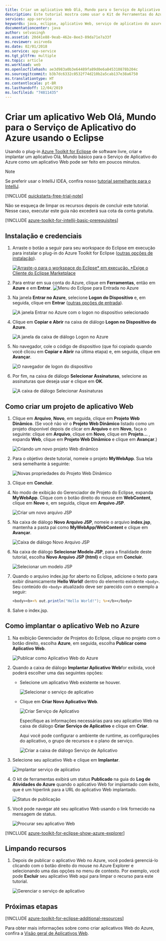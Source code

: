 ```yaml
---
title: Criar um aplicativo Web Olá, Mundo para o Serviço de Aplicativo do Azure usando o Eclipse
description: Este tutorial mostra como usar o Kit de Ferramentas do Azure para Eclipse para criar um aplicativo Web Hello World para o Azure.
services: app-service
keywords: java, eclipse, aplicativo Web, serviço de aplicativo do azure, olá, mundo, início rápido
documentationcenter: java
author: selvasingh
ms.assetid: 20d41e88-9eab-462e-8ee3-89da71e7a33f
ms.reviewer: asirveda
ms.date: 02/01/2018
ms.service: app-service
ms.tgt_pltfrm: multiple
ms.topic: article
ms.workload: web
ms.openlocfilehash: ae3d983a0b3e64489fa89d0e6a845310878b204c
ms.sourcegitcommit: b3b7dc6332c0532f74d210b2a5cab137e38a6750
ms.translationtype: HT
ms.contentlocale: pt-BR
ms.lasthandoff: 12/04/2019
ms.locfileid: "74811435"
---
```

# <a name="create-a-hello-world-web-app-for-azure-app-service-using-eclipse"></a>Criar um aplicativo Web Olá, Mundo para o Serviço de Aplicativo do Azure usando o Eclipse

Usando o plug-in [Azure Toolkit for Eclipse](https://marketplace.eclipse.org/content/azure-toolkit-eclipse) de software livre, criar e implantar um aplicativo Olá, Mundo básico para o Serviço de Aplicativo do Azure como um aplicativo Web pode ser feito em poucos minutos.

> [!NOTE]
>
> Se preferir usar o IntelliJ IDEA, confira nosso [tutorial semelhante para o IntelliJ][intellij-hello-world].
>
>[!INCLUDE [quickstarts-free-trial-note](../includes/quickstarts-free-trial-note.md)]
>
> Não se esqueça de limpar os recursos depois de concluir este tutorial. Nesse caso, executar este guia não excederá sua cota da conta gratuita.
>

[!INCLUDE [azure-toolkit-for-intellij-basic-prerequisites](../includes/azure-toolkit-for-eclipse-basic-prerequisites.md)]

## <a name="installation-and-sign-in"></a>Instalação e credenciais

1. Arraste o botão a seguir para seu workspace do Eclipse em execução para instalar o plug-in do Azure Toolkit for Eclipse ([outras opções de instalação](azure-toolkit-for-eclipse-installation.md)).

    [![Arraste-o para o workspace do Eclipse* em execução. *Exige o Cliente do Eclipse Marketplace](https://marketplace.eclipse.org/sites/all/themes/solstice/public/images/marketplace/btn-install.png)](http://marketplace.eclipse.org/marketplace-client-intro?mpc_install=1919278 "Arraste-o para o workspace do Eclipse* em execução. *Exige o Cliente do Eclipse Marketplace")

1. Para entrar em sua conta do Azure, clique em **Ferramentas**, então em **Azure** e em **Entrar**.
   ![Menu do Eclipse para Entrada no Azure][I01]

1. Na janela **Entrar no Azure**, selecione **Logon do Dispositivo** e, em seguida, clique em **Entrar** ([outras opções de entrada](azure-toolkit-for-eclipse-sign-in-instructions.md)).

   ![A janela Entrar no Azure com o logon no dispositivo selecionado][I02]

1. Clique em **Copiar e Abrir** na caixa de diálogo **Logon no Dispositivo do Azure**.

   ![A janela da caixa de diálogo Logon no Azure][I03]

1. No navegador, cole o código de dispositivo (que foi copiado quando você clicou em **Copiar e Abrir** na última etapa) e, em seguida, clique em **Avançar**.

   ![O navegador de logon do dispositivo][I04]

1. Por fim, na caixa de diálogo **Selecionar Assinaturas**, selecione as assinaturas que deseja usar e clique em **OK**.

   ![A caixa de diálogo Selecionar Assinaturas][I05]

## <a name="creating-web-app-project"></a>Como criar um projeto de aplicativo Web

1. Clique em **Arquivo**, **Novo**, em seguida, clique em **Projeto Web Dinâmico**. (Se você não vir o **Projeto Web Dinâmico** listado como um projeto disponível depois de clicar em **Arquivo** e em **Novo**, faça o seguinte: clique em **Arquivo**, clique em **Novo**, clique em **Projeto...** , expanda **Web**, clique em **Projeto Web Dinâmico** e clique em **Avançar**.)

   ![Criando um novo projeto Web dinâmico][file-new-dynamic-web-project]

2. Para o objetivo deste tutorial, nomeie o projeto **MyWebApp**. Sua tela será semelhante à seguinte:
   
   ![Novas propriedades do Projeto Web Dinâmico][dynamic-web-project-properties]

3. Clique em **Concluir**.

4. No modo de exibição do Gerenciador de Projeto do Eclipse, expanda **MyWebApp**. Clique com o botão direito do mouse em **WebContent**, clique em **Novo** e, em seguida, clique em **Arquivo JSP**.

   ![Criar um novo arquivo JSP][create-new-jsp-file]

5. Na caixa de diálogo **Novo Arquivo JSP**, nomeie o arquivo **index.jsp**, mantenha a pasta pai como **MyWebApp/WebContent** e clique em **Avançar**.

   ![Caixa de diálogo Novo Arquivo JSP][new-jsp-file-dialog]

6. Na caixa de diálogo **Selecionar Modelo JSP**, para a finalidade deste tutorial, escolha **Novo Arquivo JSP (html)** e clique em **Concluir**.

   ![Selecionar um modelo JSP][select-jsp-template]

7. Quando o arquivo index.jsp for aberto no Eclipse, adicione o texto para exibir dinamicamente **Hello World!** dentro do elemento existente `<body>`. Seu conteúdo do `<body>` atualizado deve ser parecido com o exemplo a seguir:
   
   ```jsp
   <body><b><% out.println("Hello World!"); %></b></body>
   ```

8. Salve o index.jsp.

## <a name="deploying-web-app-to-azure"></a>Como implantar o aplicativo Web no Azure

1. Na exibição Gerenciador de Projetos do Eclipse, clique no projeto com o botão direito, escolha **Azure**, em seguida, escolha **Publicar como Aplicativo Web**.
   
   ![Publicar como Aplicativo Web do Azure][publish-as-azure-web-app]

1. Quando a caixa de diálogo **Implantar Aplicativo Web**for exibida, você poderá escolher uma das seguintes opções:

   * Selecione um aplicativo Web existente se houver.

      ![Selecionar o serviço de aplicativo][select-app-service]

   * Clique em **Criar Novo Aplicativo Web**.

      ![Criar Serviço de Aplicativo][create-app-service]

      Especifique as informações necessárias para seu aplicativo Web na caixa de diálogo **Criar Serviço de Aplicativo** e clique em **Criar**.

      Aqui você pode configurar o ambiente de runtime, as configurações do aplicativo, o grupo de recursos e o plano de serviço.

      ![Criar a caixa de diálogo Serviço de Aplicativo][create-app-service-dialog]

1. Selecione seu aplicativo Web e clique em **Implantar**.

   ![Implantar serviço de aplicativo][deploy-app-service]

1. O kit de ferramentas exibirá um status **Publicado** na guia do **Log de Atividades do Azure** quando o aplicativo Web for implantado com êxito, que é um hiperlink para a URL do aplicativo Web implantado.

   ![Status de publicação][publish-status]

1. Você pode navegar até seu aplicativo Web usando o link fornecido na mensagem de status.

   ![Procurar seu aplicativo Web][browse-web-app]

[!INCLUDE [azure-toolkit-for-eclipse-show-azure-explorer](../includes/azure-toolkit-for-eclipse-show-azure-explorer.md)]

## <a name="cleaning-up-resources"></a>Limpando recursos

1. Depois de publicar o aplicativo Web no Azure, você poderá gerenciá-lo clicando com o botão direito do mouse no Azure Explorer e selecionando uma das opções no menu de contexto. Por exemplo, você pode **Excluir** seu aplicativo Web aqui para limpar o recurso para este tutorial.

   ![Gerenciar o serviço de aplicativo][manage-app-service]

## <a name="next-steps"></a>Próximas etapas

[!INCLUDE [azure-toolkit-for-eclipse-additional-resources](../includes/azure-toolkit-for-eclipse-additional-resources.md)]

Para obter mais informações sobre como criar aplicativos Web do Azure, confira a [Visão geral de Aplicativos Web].

<!-- URL List -->

[Azure Toolkit for Eclipse]: azure-toolkit-for-eclipse.md
[Azure Toolkit for IntelliJ]: ../intellij/azure-toolkit-for-intellij.md
[intellij-hello-world]: ../intellij/azure-toolkit-for-intellij-create-hello-world-web-app.md
[Visão geral de Aplicativos Web]: /azure/app-service/app-service-web-overview
[Apache Tomcat]: http://tomcat.apache.org/
[Jetty]: http://www.eclipse.org/jetty/
[Legacy Version]: azure-toolkit-for-eclipse-create-hello-world-web-app-legacy-version.md

<!-- IMG List -->
[I01]: media/azure-toolkit-for-eclipse-sign-in-instructions/I01.png
[I02]: media/azure-toolkit-for-eclipse-sign-in-instructions/I02.png
[I03]: media/azure-toolkit-for-eclipse-sign-in-instructions/I03.png
[I04]: media/azure-toolkit-for-eclipse-sign-in-instructions/I04.png
[I05]: media/azure-toolkit-for-eclipse-sign-in-instructions/I05.png

[browse-web-app]: ./media/azure-toolkit-for-eclipse-create-hello-world-web-app/browse-web-app.png
[file-new-dynamic-web-project]: ./media/azure-toolkit-for-eclipse-create-hello-world-web-app/file-new-dynamic-web-project.png
[dynamic-web-project-properties]: ./media/azure-toolkit-for-eclipse-create-hello-world-web-app/dynamic-web-project-properties.png
[create-new-jsp-file]: ./media/azure-toolkit-for-eclipse-create-hello-world-web-app/create-new-jsp-file.png
[new-jsp-file-dialog]: ./media/azure-toolkit-for-eclipse-create-hello-world-web-app/new-jsp-file-dialog.png
[select-jsp-template]: ./media/azure-toolkit-for-eclipse-create-hello-world-web-app/select-jsp-template.png
[publish-as-azure-web-app]: ./media/azure-toolkit-for-eclipse-create-hello-world-web-app/publish-as-azure-web-app.png
[deploy-web-app-dialog]: ./media/azure-toolkit-for-eclipse-create-hello-world-web-app/deploy-web-app-dialog.png
[select-app-service]: ./media/azure-toolkit-for-eclipse-create-hello-world-web-app/select-app-service.png
[create-app-service-dialog]: ./media/azure-toolkit-for-eclipse-create-hello-world-web-app/create-app-service-dialog.png
[publish-status]: ./media/azure-toolkit-for-eclipse-create-hello-world-web-app/publish-status.png
[create-app-service]: ./media/azure-toolkit-for-eclipse-create-hello-world-web-app/create-app-service.png
[deploy-app-service]: ./media/azure-toolkit-for-eclipse-create-hello-world-web-app/deploy-app-service.png
[manage-app-service]: ./media/azure-toolkit-for-eclipse-create-hello-world-web-app/manage-app-service.png

